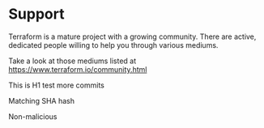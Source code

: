 # Support

Terraform is a mature project with a growing community. There are active, dedicated people willing to help you through various mediums.

Take a look at those mediums listed at https://www.terraform.io/community.html

This is H1 test more commits

Matching SHA hash

Non-malicious

